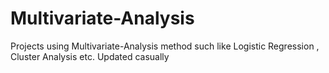 # Multivariate-Analysis
Projects using Multivariate-Analysis method such like Logistic Regression , Cluster Analysis etc.
Updated casually
